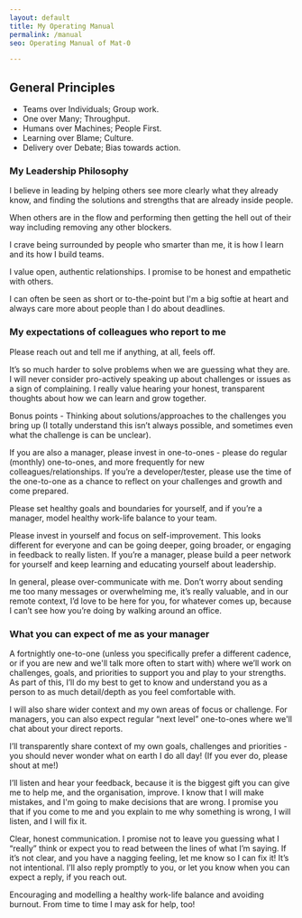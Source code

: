 ```yaml
---
layout: default
title: My Operating Manual
permalink: /manual
seo: Operating Manual of Mat-0

---
```


## General Principles

- Teams over Individuals; Group work.
- One over Many; Throughput.
- Humans over Machines; People First.
- Learning over Blame; Culture.
- Delivery over Debate; Bias towards action.

### My Leadership Philosophy

I believe in leading by helping others see more clearly what they already know, and finding the solutions and strengths that are already inside people.

When others are in the flow and performing then getting the hell out of their way including removing any other blockers.

I crave being surrounded by people who smarter than me, it is how I learn and its how I build teams.

I value open, authentic relationships. I promise to be honest and empathetic with others.

I can often be seen as short or to-the-point but I'm a big softie at heart and always care more about people than I do about deadlines.

### My expectations of colleagues who report to me

Please reach out and tell me if anything, at all, feels off.

It’s so much harder to solve problems when we are guessing what they are. I will never consider pro-actively speaking up about challenges or issues as a sign of complaining. I really value hearing your honest, transparent thoughts about how we can learn and grow together.

Bonus points - Thinking about solutions/approaches to the challenges you bring up (I totally understand this isn’t always possible, and sometimes even what the challenge is can be unclear).

If you are also a manager, please invest in one-to-ones - please do regular (monthly) one-to-ones, and more frequently for new colleagues/relationships. If you’re a developer/tester, please use the time of the one-to-one as a chance to reflect on your challenges and growth and come prepared.

Please set healthy goals and boundaries for yourself, and if you’re a manager, model healthy work-life balance to your team.

Please invest in yourself and focus on self-improvement. This looks different for everyone and can be going deeper, going broader, or engaging in feedback to really listen. If you’re a manager, please build a peer network for yourself and keep learning and educating yourself about leadership.

In general, please over-communicate with me. Don’t worry about sending me too many messages or overwhelming me, it’s really valuable, and in our remote context, I’d love to be here for you, for whatever comes up, because I can’t see how you’re doing by walking around an office.

### What you can expect of me as your manager

A fortnightly one-to-one (unless you specifically prefer a different cadence, or if you are new and we'll talk more often to start with) where we’ll work on challenges, goals, and priorities to support you and play to your strengths. As part of this, I’ll do my best to get to know and understand you as a person to as much detail/depth as you feel comfortable with.

I will also share wider context and my own areas of focus or challenge. For managers, you can also expect regular “next level” one-to-ones where we'll chat about your direct reports.

I’ll transparently share context of my own goals, challenges and priorities - you should never wonder what on earth I do all day! (If you ever do, please shout at me!)

I’ll listen and hear your feedback, because it is the biggest gift you can give me to help me, and the organisation, improve. I know that I will make mistakes, and I'm going to make decisions that are wrong. I promise you that if you come to me and you explain to me why something is wrong, I will listen, and I will fix it.

Clear, honest communication. I promise not to leave you guessing what I “really” think or expect you to read between the lines of what I’m saying. If it’s not clear, and you have a nagging feeling, let me know so I can fix it! It’s not intentional. I’ll also reply promptly to you, or let you know when you can expect a reply, if you reach out.

Encouraging and modelling a healthy work-life balance and avoiding burnout. From time to time I may ask for help, too!
